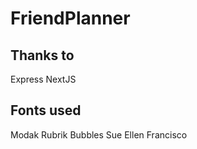 # FriendPlanner

## Thanks to
Express
NextJS

## Fonts used
Modak
Rubrik Bubbles
Sue Ellen Francisco